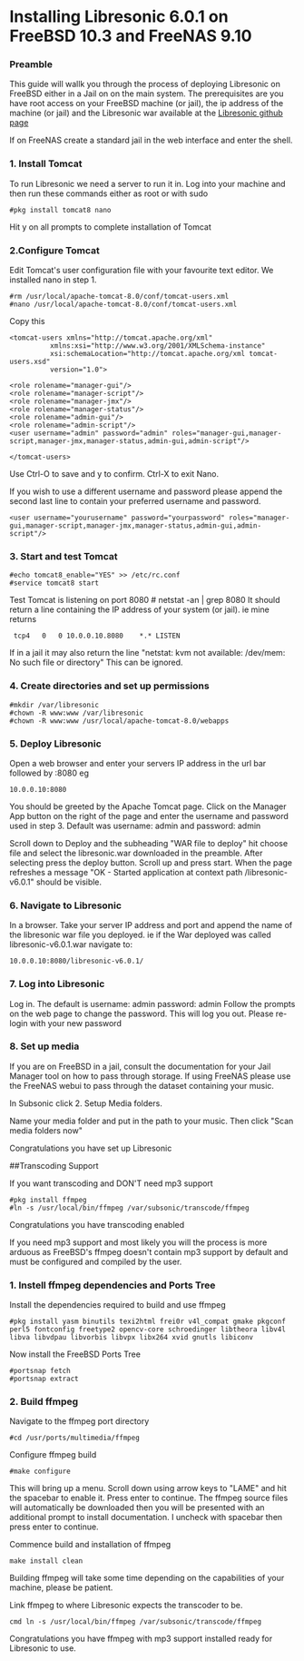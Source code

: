 # Installing Libresonic 6.0.1 on FreeBSD 10.3 and FreeNAS 9.10

### Preamble
This guide will wallk you through the process of deploying Libresonic on FreeBSD either in a Jail on on the main system.  The prerequisites are you have root access on your FreeBSD machine (or jail), the ip address of the machine (or jail) and the Libresonic war available at the [Libresonic github page](https://github.com/Libresonic/libresonic/releases)

If on FreeNAS create a standard jail in the web interface and enter the shell.

### 1. Install Tomcat
To run Libresonic we need a server to run it in.  Log into your machine and then run these commands either as root or with sudo

    #pkg install tomcat8 nano

Hit y on all prompts to complete installation of Tomcat

### 2.Configure Tomcat
Edit Tomcat's user configuration file with your favourite text editor.  We installed nano in step 1.

	#rm /usr/local/apache-tomcat-8.0/conf/tomcat-users.xml
    #nano /usr/local/apache-tomcat-8.0/conf/tomcat-users.xml 


Copy this
>
	<tomcat-users xmlns="http://tomcat.apache.org/xml"
              xmlns:xsi="http://www.w3.org/2001/XMLSchema-instance"
              xsi:schemaLocation="http://tomcat.apache.org/xml tomcat-users.xsd"
              version="1.0">

	<role rolename="manager-gui"/>
 	<role rolename="manager-script"/>
 	<role rolename="manager-jmx"/>
 	<role rolename="manager-status"/>
 	<role rolename="admin-gui"/>
 	<role rolename="admin-script"/>
 	<user username="admin" password="admin" roles="manager-gui,manager-script,manager-jmx,manager-status,admin-gui,admin-script"/>

	</tomcat-users>

Use Ctrl-O to save and y to confirm.  Ctrl-X to exit Nano.

If you wish to use a different username and password please append the second last line to contain your preferred username and password.

    <user username="yourusername" password="yourpassword" roles="manager-gui,manager-script,manager-jmx,manager-status,admin-gui,admin-script"/>

### 3. Start and test Tomcat
    #echo tomcat8_enable="YES" >> /etc/rc.conf
    #service tomcat8 start

Test Tomcat is listening on port 8080
    # netstat -an | grep 8080
It should return a line containing the IP address of your system (or jail).  ie mine returns

     tcp4	0	0 10.0.0.10.8080	*.*	LISTEN
If in a jail it may also return the line "netstat: kvm not available: /dev/mem: No such file or directory" This can be ignored.

### 4. Create directories and set up permissions
    #mkdir /var/libresonic
    #chown -R www:www /var/libresonic
    #chown -R www:www /usr/local/apache-tomcat-8.0/webapps

### 5. Deploy Libresonic
Open a web browser and enter your servers IP address in the url bar followed by :8080  eg

    10.0.0.10:8080

You should be greeted by the Apache Tomcat page.  Click on the Manager App button on the right of the page and enter the username and password used in step 3.  Default was username: admin and password: admin

Scroll down to Deploy and the subheading "WAR file to deploy" hit choose file and select the libresonic.war downloaded in the preamble.  After selecting press the deploy button.  Scroll up and press start.  When the page refreshes a message "OK - Started application at context path /libresonic-v6.0.1" should be visible.

### 6. Navigate to Libresonic

In a browser.  Take your server IP address and port and append the name of the libresonic war file you deployed.
ie if the War deployed was called libresonic-v6.0.1.war navigate to:

    10.0.0.10:8080/libresonic-v6.0.1/

### 7. Log into Libresonic

Log in.  The default is username: admin password: admin
Follow the prompts on the web page to change the password.  This will log you out.  Please re-login with your new password

### 8. Set up media
If you are on FreeBSD in a jail, consult the documentation for your Jail Manager tool on how to pass through storage.  If using FreeNAS please use the FreeNAS webui to pass through the dataset containing your music.

In Subsonic click 2. Setup Media folders.

Name your media folder and put in the path to your music.  Then click "Scan media folders now"

Congratulations you have set up Libresonic

##Transcoding Support

If you want transcoding and DON'T need mp3 support

    #pkg install ffmpeg
    #ln -s /usr/local/bin/ffmpeg /var/subsonic/transcode/ffmpeg

Congratulations you have transcoding enabled

If you need mp3 support and most likely you will the process is more arduous as FreeBSD's ffmpeg doesn't contain mp3 support by default and must be configured and compiled by the user.

### 1. Instell ffmpeg dependencies and Ports Tree

Install the dependencies required to build and use ffmpeg

    #pkg install yasm binutils texi2html frei0r v4l_compat gmake pkgconf perl5 fontconfig freetype2 opencv-core schroedinger libtheora libv4l libva libvdpau libvorbis libvpx libx264 xvid gnutls libiconv

Now install the FreeBSD Ports Tree

    #portsnap fetch
    #portsnap extract
    

### 2. Build ffmpeg
Navigate to the ffmpeg port directory

    #cd /usr/ports/multimedia/ffmpeg

Configure ffmpeg build

    #make configure

This will bring up a menu.  Scroll down using arrow keys to "LAME" and hit the spacebar to enable it.  Press enter to continue.
The ffmpeg source files will automatically be downloaded then you will be presented with an additional prompt to install documentation.  I uncheck with spacebar then press enter to continue.  

Commence build and installation of ffmpeg

    make install clean

Building ffmpeg will take some time depending on the capabilities of your machine, please be patient.

Link ffmpeg to where Libresonic expects the transcoder to be.  

    cmd	ln -s /usr/local/bin/ffmpeg /var/subsonic/transcode/ffmpeg

Congratulations you have ffmpeg with mp3 support installed ready for Libresonic to use.
